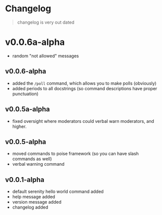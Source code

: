 # Changelog
> changelog is very out dated
# v0.0.6a-alpha
- random "not allowed" messages
## v0.0.6-alpha
- added the `/poll` command, which allows you to make polls (obviously)
- added periods to all docstrings (so command descriptions have proper punctuation)
## v0.0.5a-alpha
- fixed oversight where moderators could verbal warn moderators, and higher.
## v0.0.5-alpha
- moved commands to poise framework (so you can have slash commands as well)
- verbal warning command
## v0.0.1-alpha
- default serenity hello world command added
- help message added
- version message added
- changelog added
